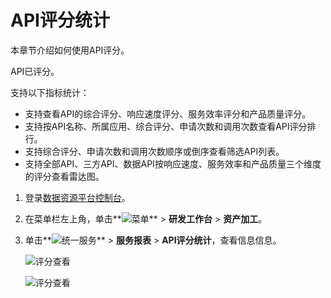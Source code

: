 # API评分统计

本章节介绍如何使用API评分。

API已评分。

支持以下指标统计：

-   支持查看API的综合评分、响应速度评分、服务效率评分和产品质量评分。
-   支持按API名称、所属应用、综合评分、申请次数和调用次数查看API评分排行。
-   支持综合评分、申请次数和调用次数顺序或倒序查看筛选API列表。
-   支持全部API、三方API、数据API按响应速度、服务效率和产品质量三个维度的评分查看雷达图。

1.  登录[数据资源平台控制台](https://dataq.console.aliyun.com)。

2.  在菜单栏左上角，单击**![菜单](https://static-aliyun-doc.oss-accelerate.aliyuncs.com/assets/img/zh-CN/6504337061/p188771.png)** \> **研发工作台** \> **资产加工**。

3.  单击**![统一服务](https://static-aliyun-doc.oss-accelerate.aliyuncs.com/assets/img/zh-CN/0702579161/p268584.png)** \> **服务报表** \> **API评分统计**，查看信息信息。

    ![评分查看](https://static-aliyun-doc.oss-accelerate.aliyuncs.com/assets/img/zh-CN/5159449951/p141238.png)

    ![评分查看](https://static-aliyun-doc.oss-accelerate.aliyuncs.com/assets/img/zh-CN/5159449951/p141239.png)


